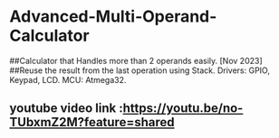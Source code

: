 # Advanced-Multi-Operand-Calculator
##Calculator that Handles more than 2 operands easily. [Nov 2023] 
##Reuse the result from the last operation using Stack. Drivers: GPIO, Keypad, LCD. MCU: Atmega32.
## youtube video link :https://youtu.be/no-TUbxmZ2M?feature=shared 
